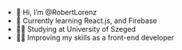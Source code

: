 - 👋 Hi, I’m @RobertLorenz
- 🌱 Currently learning React.js, and Firebase
- 👨‍🎓 Studying at University of Szeged 
- 👨‍💻 Improving my skills as a front-end developer
